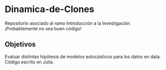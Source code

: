 # Dinamica-de-Clones
Repositorio asociado al ramo Introducción a la Investigación. ¡Probablemente no sea buen código!

## Objetivos

Evaluar distintas hipótesis de modelos estocásticos para los datos en data. Código escrito en Julia.

